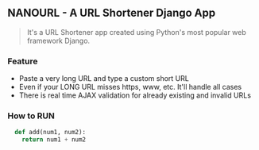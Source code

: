 ## NANOURL - A URL Shortener Django App
> It's a URL Shortener app created using Python's most popular web framework Django.

### Feature
* Paste a very long URL and type a custom short URL
* Even if your LONG URL misses https, www, etc. It'll handle all cases
* There is real time AJAX validation for already existing and invalid URLs

### How to RUN




```python
  def add(num1, num2):
    return num1 + num2
```